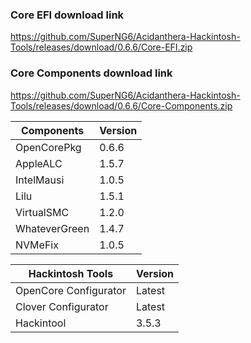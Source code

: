
### Core EFI download link
https://github.com/SuperNG6/Acidanthera-Hackintosh-Tools/releases/download/0.6.6/Core-EFI.zip

### Core Components download link
https://github.com/SuperNG6/Acidanthera-Hackintosh-Tools/releases/download/0.6.6/Core-Components.zip

| Components    | Version               |
| ------------- | --------------------- |
| OpenCorePkg   | 0.6.6    | 
| AppleALC      | 1.5.7       |
| IntelMausi    | 1.0.5     |
| Lilu          | 1.5.1           |
| VirtualSMC    | 1.2.0     |
| WhateverGreen | 1.4.7  |
| NVMeFix       | 1.0.5        |

| Hackintosh Tools      | Version           |
| --------------------- | ----------------- |
| OpenCore Configurator | Latest            | 
| Clover Configurator   | Latest            |
| Hackintool            | 3.5.3 |

